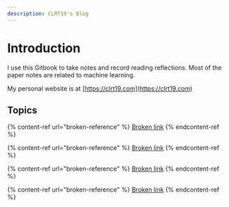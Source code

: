 ```yaml
---
description: CLRT19's Blog
---
```


# Introduction

I use this Gitbook to take notes and record reading reflections. Most of the paper notes are related to machine learning.

My personal website is at [https://clrt19.com](https://clrt19.com)

## Topics

{% content-ref url="broken-reference" %}
[Broken link](broken-reference)
{% endcontent-ref %}

{% content-ref url="broken-reference" %}
[Broken link](broken-reference)
{% endcontent-ref %}

{% content-ref url="broken-reference" %}
[Broken link](broken-reference)
{% endcontent-ref %}

{% content-ref url="broken-reference" %}
[Broken link](broken-reference)
{% endcontent-ref %}
